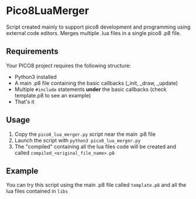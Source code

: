 # Pico8LuaMerger
Script created mainly to support pico8 development and programming using external code editors. 
Merges multiple .lua files in a single pico8 .p8 file.

## Requirements
Your PICO8 project requires the following structure:
- Python3 installed
- A main .p8 file containing the basic callbacks (_init, _draw, _update)
- Multiple `#include` statements **under** the basic callbacks (check template.p8 to see an example)
- That's it

## Usage
1. Copy the `pico8_lua_merger.py` script near the main .p8 file
2. Launch the script with `python3 pico8_lua_merger.py`
3. The "compiled" containing all the lua files code will be created and called `compiled_<original_file_name>.p8`

## Example
You can try this script using the main .p8 file called `template.p8` and all the lua files contained in `libs`
